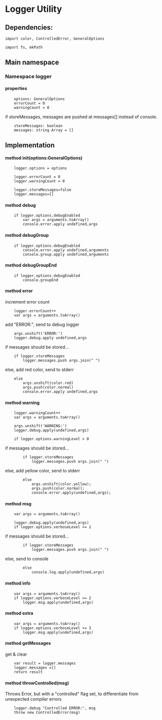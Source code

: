 Logger Utility
==============


Dependencies:
-------------

    import color, ControlledError, GeneralOptions

    import fs, mkPath 

## Main namespace

### Namespace logger

#### properties 

        options: GeneralOptions
        errorCount = 0
        warningCount = 0

if storeMessages, messages are pushed at messages[] instead of console.

        storeMessages: boolean
        messages: string Array = []

Implementation
---------------

#### method init(options:GeneralOptions)

        logger.options = options

        logger.errorCount = 0
        logger.warningCount = 0

        logger.storeMessages=false
        logger.messages=[]
    

#### method debug

        if logger.options.debugEnabled
            var args = arguments.toArray()
            console.error.apply undefined,args

#### method debugGroup

        if logger.options.debugEnabled
            console.error.apply undefined,arguments
            console.group.apply undefined,arguments

#### method debugGroupEnd

        if logger.options.debugEnabled
            console.groupEnd

#### method error
    
increment error count 

        logger.errorCount++
        var args = arguments.toArray()

add "ERROR:", send to debug logger

        args.unshift('ERROR:')
        logger.debug.apply undefined,args

if messages should be stored...

        if logger.storeMessages
            logger.messages.push args.join(" ")

else, add red color, send to stderr

        else
            args.unshift(color.red)
            args.push(color.normal)
            console.error.apply undefined,args


#### method warning

        logger.warningCount++
        var args = arguments.toArray()

        args.unshift('WARNING:')
        logger.debug.apply(undefined,args)
        
        if logger.options.warningLevel > 0

if messages should be stored...

            if logger.storeMessages
                logger.messages.push args.join(" ")

else, add yellow color, send to stderr

            else
                args.unshift(color.yellow);
                args.push(color.normal);
                console.error.apply(undefined,args);
        
#### method msg

        var args = arguments.toArray()

        logger.debug.apply(undefined,args)
        if logger.options.verboseLevel >= 1

if messages should be stored...

            if logger.storeMessages
                logger.messages.push args.join(" ")

else, send to console

            else 
                console.log.apply(undefined,args)


#### method info

        var args = arguments.toArray()
        if logger.options.verboseLevel >= 2
            logger.msg.apply(undefined,args)

#### method extra

        var args = arguments.toArray()
        if logger.options.verboseLevel >= 3
            logger.msg.apply(undefined,args)


#### method getMessages
get & clear

        var result = logger.messages
        logger.messages =[]
        return result


#### method throwControlled(msg)
Throws Error, but with a "controlled" flag set, 
to differentiate from unexpected compiler errors

        logger.debug "Controlled ERROR:", msg
        throw new ControlledError(msg)

